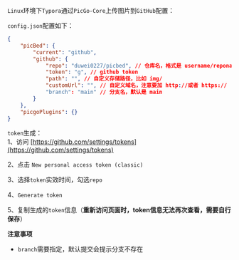 `Linux`环境下`Typora`通过`PicGo-Core`上传图片到`GitHub`配置：

`config.json`配置如下：

```json
{
    "picBed": {
        "current": "github",
        "github": {
            "repo": "duwei0227/picbed", // 仓库名，格式是 username/reponame
            "token": "g", // github token
            "path": "", // 自定义存储路径，比如 img/
            "customUrl": "", // 自定义域名，注意要加 http://或者 https://
            "branch": "main" // 分支名，默认是 main
        }
    },
    "picgoPlugins": {}
}
```



`token`生成：  
1、访问 [https://github.com/settings/tokens](https://github.com/settings/tokens)

2、点击 `New personal access token (classic)`

3、选择`token`实效时间，勾选`repo`

4、`Generate token`

5、复制生成的`token`信息（**重新访问页面时，token信息无法再次查看，需要自行保存**）



**注意事项**

* `branch`需要指定，默认提交会提示分支不存在
